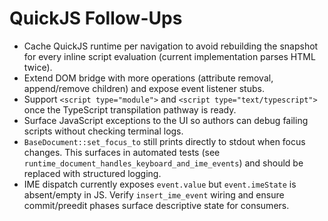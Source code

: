 # QuickJS Follow-Ups

- Cache QuickJS runtime per navigation to avoid rebuilding the snapshot for every inline script evaluation (current implementation parses HTML twice).
- Extend DOM bridge with more operations (attribute removal, append/remove children) and expose event listener stubs.
- Support `<script type="module">` and `<script type="text/typescript">` once the TypeScript transpilation pathway is ready.
- Surface JavaScript exceptions to the UI so authors can debug failing scripts without checking terminal logs.
- `BaseDocument::set_focus_to` still prints directly to stdout when focus changes. This surfaces in automated tests (see `runtime_document_handles_keyboard_and_ime_events`) and should be replaced with structured logging.
- IME dispatch currently exposes `event.value` but `event.imeState` is absent/empty in JS. Verify `insert_ime_event` wiring and ensure commit/preedit phases surface descriptive state for consumers.
